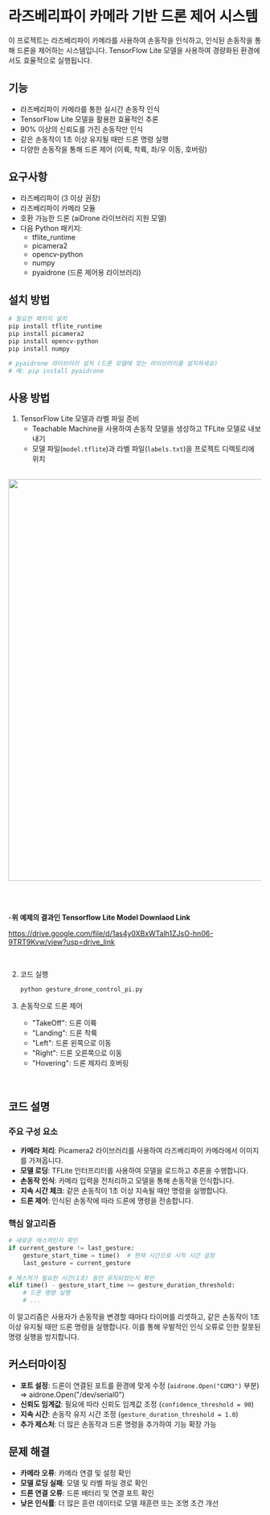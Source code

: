 # 라즈베리파이 카메라 기반 드론 제어 시스템

이 프로젝트는 라즈베리파이 카메라를 사용하여 손동작을 인식하고, 인식된 손동작을 통해 드론을 제어하는 시스템입니다. TensorFlow Lite 모델을 사용하여 경량화된 환경에서도 효율적으로 실행됩니다.

## 기능

- 라즈베리파이 카메라를 통한 실시간 손동작 인식
- TensorFlow Lite 모델을 활용한 효율적인 추론
- 90% 이상의 신뢰도를 가진 손동작만 인식
- 같은 손동작이 1초 이상 유지될 때만 드론 명령 실행
- 다양한 손동작을 통해 드론 제어 (이륙, 착륙, 좌/우 이동, 호버링)

## 요구사항

- 라즈베리파이 (3 이상 권장)
- 라즈베리파이 카메라 모듈
- 호환 가능한 드론 (aiDrone 라이브러리 지원 모델)
- 다음 Python 패키지:
  - tflite_runtime
  - picamera2
  - opencv-python
  - numpy
  - pyaidrone (드론 제어용 라이브러리)

## 설치 방법

```bash
# 필요한 패키지 설치
pip install tflite_runtime
pip install picamera2
pip install opencv-python
pip install numpy

# pyaidrone 라이브러리 설치 (드론 모델에 맞는 라이브러리를 설치하세요)
# 예: pip install pyaidrone
```

## 사용 방법

1. TensorFlow Lite 모델과 라벨 파일 준비
   - Teachable Machine을 사용하여 손동작 모델을 생성하고 TFLite 모델로 내보내기
   - 모델 파일(`model.tflite`)과 라벨 파일(`labels.txt`)을 프로젝트 디렉토리에 위치

<br/>

<img src="https://github.com/user-attachments/assets/e6a6ef49-487f-4f16-866d-165b9f7d097f"  width="800">

<br/><br/>

-**위 예제의 결과인 Tensorflow Lite Model Downlaod Link** 

  https://drive.google.com/file/d/1as4y0XBxWTalh1ZJsO-hn06-9TRT9Kvw/view?usp=drive_link

<br/>

2. 코드 실행
   ```bash
   python gesture_drone_control_pi.py
   ```
  
3. 손동작으로 드론 제어
   - "TakeOff": 드론 이륙
   - "Landing": 드론 착륙
   - "Left": 드론 왼쪽으로 이동
   - "Right": 드론 오른쪽으로 이동
   - "Hovering": 드론 제자리 호버링

<br/>

## 코드 설명

### 주요 구성 요소

- **카메라 처리**: Picamera2 라이브러리를 사용하여 라즈베리파이 카메라에서 이미지를 가져옵니다.
- **모델 로딩**: TFLite 인터프리터를 사용하여 모델을 로드하고 추론을 수행합니다.
- **손동작 인식**: 카메라 입력을 전처리하고 모델을 통해 손동작을 인식합니다.
- **지속 시간 체크**: 같은 손동작이 1초 이상 지속될 때만 명령을 실행합니다.
- **드론 제어**: 인식된 손동작에 따라 드론에 명령을 전송합니다.

### 핵심 알고리즘

```python
# 새로운 제스처인지 확인
if current_gesture != last_gesture:
    gesture_start_time = time()  # 현재 시간으로 시작 시간 설정
    last_gesture = current_gesture
    
# 제스처가 필요한 시간(1초) 동안 유지되었는지 확인
elif time() - gesture_start_time >= gesture_duration_threshold:
    # 드론 명령 실행
    # ...
```

이 알고리즘은 사용자가 손동작을 변경할 때마다 타이머를 리셋하고, 같은 손동작이 1초 이상 유지될 때만 드론 명령을 실행합니다. 이를 통해 우발적인 인식 오류로 인한 잘못된 명령 실행을 방지합니다.

## 커스터마이징

- **포트 설정**: 드론이 연결된 포트를 환경에 맞게 수정 (`aidrone.Open("COM3")` 부분)  =>  aidrone.Open("/dev/serial0")
- **신뢰도 임계값**: 필요에 따라 신뢰도 임계값 조정 (`confidence_threshold = 90`)
- **지속 시간**: 손동작 유지 시간 조정 (`gesture_duration_threshold = 1.0`)
- **추가 제스처**: 더 많은 손동작과 드론 명령을 추가하여 기능 확장 가능

## 문제 해결

- **카메라 오류**: 카메라 연결 및 설정 확인
- **모델 로딩 실패**: 모델 및 라벨 파일 경로 확인
- **드론 연결 오류**: 드론 배터리 및 연결 포트 확인
- **낮은 인식률**: 더 많은 훈련 데이터로 모델 재훈련 또는 조명 조건 개선


